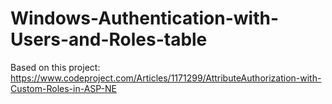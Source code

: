 # Windows-Authentication-with-Users-and-Roles-table

Based on this project: https://www.codeproject.com/Articles/1171299/AttributeAuthorization-with-Custom-Roles-in-ASP-NE
